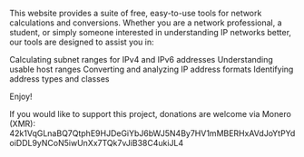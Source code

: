 This website provides a suite of free, easy-to-use tools for network calculations and conversions. Whether you are a network professional, a student, or simply someone interested in understanding IP networks better, our tools are designed to assist you in:

Calculating subnet ranges for IPv4 and IPv6 addresses
Understanding usable host ranges
Converting and analyzing IP address formats
Identifying address types and classes

Enjoy!

If you would like to support this project, donations are welcome via Monero (XMR):
42k1VqGLnaBQ7QtphE9HJDeGiYbJ6bWJ5N4By7HV1mMBERHxAVdJoYtPYdoiDDL9yNCoN5iwUnXx7TQk7vJiB38C4ukiJL4
